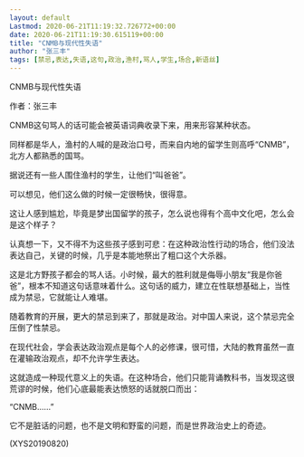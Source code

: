 ```yaml
---
layout: default
Lastmod: 2020-06-21T11:19:32.726772+00:00
date: 2020-06-21T11:19:30.615119+00:00
title: "CNMB与现代性失语"
author: "张三丰"
tags: [禁忌,表达,失语,这句,政治,渔村,骂人,学生,场合,新语丝]
---
```


CNMB与现代性失语

作者：张三丰

CNMB这句骂人的话可能会被英语词典收录下来，用来形容某种状态。

同样都是华人，渔村的人喊的是政治口号，而来自内地的留学生则高呼“CNMB”，北方人都熟悉的国骂。

据说还有一些人围住渔村的学生，让他们“叫爸爸”。

可以想见，他们这么做的时候一定很畅快，很得意。

这让人感到尴尬，毕竟是梦出国留学的孩子，怎么说也得有个高中文化吧，怎么会是这个样子？

认真想一下，又不得不为这些孩子感到可悲：在这种政治性行动的场合，他们没法表达自己，关键的时候，几乎是本能地祭出了粗口这个大杀器。

这是北方野孩子都会的骂人话。小时候，最大的胜利就是侮辱小朋友“我是你爸爸”，根本不知道这句话意味着什么。这句话的威力，建立在性联想基础上，当性成为禁忌，它就能让人难堪。

随着教育的开展，更大的禁忌到来了，那就是政治。对中国人来说，这个禁忌完全压倒了性禁忌。

在现代社会，学会表达政治观点是每个人的必修课，很可惜，大陆的教育虽然一直在灌输政治观点，却不允许学生表达。

这就造成一种现代意义上的失语。在这种场合，他们只能背诵教科书，当发现这很荒谬的时候，他们心底最能表达愤怒的话就脱口而出：

“CNMB……”

它不是脏话的问题，也不是文明和野蛮的问题，而是世界政治史上的奇迹。

(XYS20190820)

